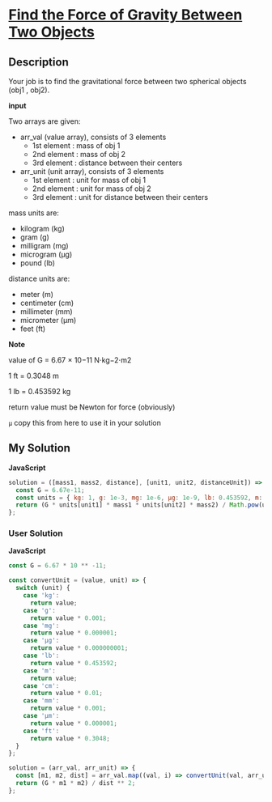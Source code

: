 # [Find the Force of Gravity Between Two Objects](https://www.codewars.com/kata/5b609ebc8f47bd595e000627)

## Description

Your job is to find the gravitational force between two spherical objects (obj1 , obj2).

**input**

Two arrays are given:

- arr_val (value array), consists of 3 elements
  - 1st element : mass of obj 1
  - 2nd element : mass of obj 2
  - 3rd element : distance between their centers
- arr_unit (unit array), consists of 3 elements
  - 1st element : unit for mass of obj 1
  - 2nd element : unit for mass of obj 2
  - 3rd element : unit for distance between their centers

mass units are:

- kilogram (kg)
- gram (g)
- milligram (mg)
- microgram (μg)
- pound (lb)

distance units are:

- meter (m)
- centimeter (cm)
- millimeter (mm)
- micrometer (μm)
- feet (ft)

**Note**

value of G = 6.67 × 10−11 N⋅kg−2⋅m2

1 ft = 0.3048 m

1 lb = 0.453592 kg

return value must be Newton for force (obviously)

`μ` copy this from here to use it in your solution

## My Solution

**JavaScript**

```js
solution = ([mass1, mass2, distance], [unit1, unit2, distanceUnit]) => {
  const G = 6.67e-11;
  const units = { kg: 1, g: 1e-3, mg: 1e-6, μg: 1e-9, lb: 0.453592, m: 1, cm: 1e-2, mm: 1e-3, μm: 1e-6, ft: 0.3048 };
  return (G * units[unit1] * mass1 * units[unit2] * mass2) / Math.pow(units[distanceUnit] * distance, 2);
};
```

### User Solution

**JavaScript**

```js
const G = 6.67 * 10 ** -11;

const convertUnit = (value, unit) => {
  switch (unit) {
    case 'kg':
      return value;
    case 'g':
      return value * 0.001;
    case 'mg':
      return value * 0.000001;
    case 'μg':
      return value * 0.000000001;
    case 'lb':
      return value * 0.453592;
    case 'm':
      return value;
    case 'cm':
      return value * 0.01;
    case 'mm':
      return value * 0.001;
    case 'μm':
      return value * 0.000001;
    case 'ft':
      return value * 0.3048;
  }
};

solution = (arr_val, arr_unit) => {
  const [m1, m2, dist] = arr_val.map((val, i) => convertUnit(val, arr_unit[i]));
  return (G * m1 * m2) / dist ** 2;
};
```
